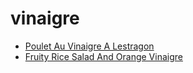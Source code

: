 # vinaigre

 * [Poulet Au Vinaigre A Lestragon](index/p/poulet-au-vinaigre-a-lestragon-11974.json)
 * [Fruity Rice Salad And Orange Vinaigre](index/f/fruity-rice-salad-and-orange-vinaigre.json)
